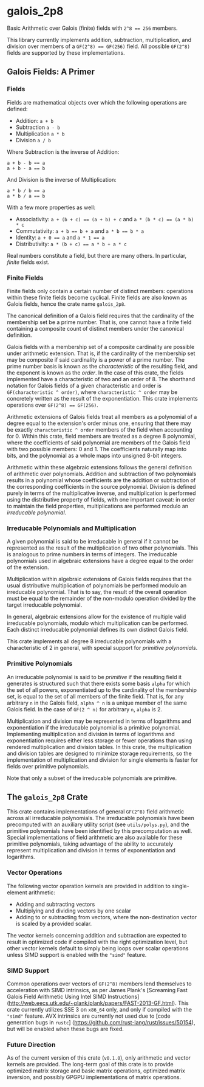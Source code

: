 # galois_2p8
Basic Arithmetic over Galois (finite) fields with `2^8 == 256` members.

This library currently implements addition, subtraction, multiplication, and
division over members of a `GF(2^8) == GF(256)` field. All possible `GF(2^8)`
fields are supported by these implementations.

## Galois Fields: A Primer

### Fields
Fields are mathematical objects over which the following operations are defined:

- Addition: `a + b`
- Subtraction `a - b`
- Multiplication `a * b`
- Division `a / b`

Where Subtraction is the inverse of Addition:

    a + b - b == a
    a + b - a == b
    
And Division is the inverse of Multiplication:

    a * b / b == a
    a * b / a == b
    
With a few more properties as well:

- Associativity: `a + (b + c) == (a + b) + c` and `a * (b * c) == (a * b) * c`
- Commutativity: `a + b == b + a` and `a * b == b * a`
- Identity: `a + 0 == a` and `a * 1 == a`
- Distributivity: `a * (b + c) == a * b + a * c`

Real numbers constitute a field, but there are many others. In particular,
_finite_ fields exist.

### Finite Fields
Finite fields only contain a certain number of distinct members: operations
within these finite fields become cyclical. Finite fields are also known as
Galois fields, hence the crate name `galois_2p8`.

The canonical definition of a Galois field requires that the cardinality of the
membership set be a prime number. That is, one cannot have a finite field
containing a composite count of distinct members under the canonical definition.

Galois fields with a membership set of a composite cardinality are possible
under arithmetic extension. That is, if the cardinality of the membership set
may be composite if said cardinality is a power of a prime number. The prime
number basis is known as the _characteristic_ of the resulting field, and
the exponent is known as the _order_. In the case of this crate, the fields
implemented have a characteristic of two and an order of 8. The shorthand
notation for Galois fields of a given characteristic and order is
`GF(characteristic ^ order)`, where `characteristic ^ order` may be concretely
written as the result of the exponentiation. This crate implements operations
over `GF(2^8) == GF(256)`.

Arithmetic extensions of Galois fields treat all members as a polynomial of a
degree equal to the extension's order minus one, ensuring that there may be
exactly `characteristic ^ order` members of the field when accounting for 0.
Within this crate, field members are treated as a degree 8 polynomial, where
the coefficients of said polynomial are members of the Galois field with two
possible members: 0 and 1. The coefficients naturally map into bits, and the
polynomial as a whole maps into unsigned 8-bit integers.

Arithmetic within these algebraic extensions follows the general definition of
arithmetic over polynomials. Addition and subtraction of two polynomials results
in a polynomial whose coefficients are the addition or subtraction of the
corresponding coefficients in the source polynomial. Division is defined purely
in terms of the multiplicative inverse, and multiplication is performed using
the distributive property of fields, with one important caveat: in order to
maintain the field properties, multiplications are performed modulo an
_irreducable polynomial_.

### Irreducable Polynomials and Multiplication
A given polynomial is said to be irreducable in general if it cannot be
represented as the result of the multiplication of two other polynomials.
This is analogous to prime numbers in terms of integers. The irreducable
polynomials used in algebraic extensions have a degree equal to the order
of the extension.

Multiplication within algebraic extensions of Galois fields requires that the
usual distributive multiplication of polynomials be performed modulo an
irreducable polynomial. That is to say, the result of the overall operation
must be equal to the remainder of the non-modulo operation divided by the
target irreducable polynomial.

In general, algebraic extensions allow for the existence of multiple valid
irreducable polynomials, modulo which multiplication can be performed. Each
distinct irreducable polynomial defines its own distinct Galois field.

This crate implements all degree 8 irreducable polynomials with a characteristic
of 2 in general, with special support for _primitive polynomials_.

### Primitive Polynomials
An irreducable polynomial is said to be _primitive_ if the resulting field it
generates is structured such that there exists some basis `alpha` for which the
set of all powers, exponentiated up to the cardinality of the membership set, is
equal to the set of all members of the finite field. That is, for any arbitrary
`n` in the Galois field, `alpha ^ n` is a unique member of the same Galois field.
In the case of `GF(2 ^ n)` for arbitrary `n`, `alpha` is 2.

Multiplication and division may be represented in terms of logarithms and
exponentiation if the irreducable polynomial is a primitive polynomial.
Implementing multiplication and division in terms of logarithms and
exponentiation requires either less storage or fewer operations than using
rendered multiplication and division tables. In this crate, the multiplication
and division tables are designed to minimize storage requirements, so the
implementation of multiplication and division for single elements is faster for
fields over primitive polynomials.

Note that only a subset of the irreducable polynomials are primitive.

## The `galois_2p8` Crate
This crate contains implementations of general `GF(2^8)` field arithmetic across
all irreducable polynomials. The irreducable polynomials have been precomputed
with an auxiliary utility script (see `utils/polys.py`), and the primitive
polynomials have been identified by this precomputation as well. Special
implementations of field arithmetic are also available for these primitive
polynomials, taking advantage of the ability to accurately represent
multiplication and division in terms of exponentiation and logarithms.

### Vector Operations
The following vector operation kernels are provided in addition to
single-element arithmetic:

- Adding and subtracting vectors
- Multiplying and dividing vectors by one scalar
- Adding to or subtracting from vectors, where the non-destination vector
  is scaled by a provided scalar.

The vector kernels concerning addition and subtraction are expected to result
in optimized code if compiled with the right optimization level, but other
vector kernels default to simply being loops over scalar operations unless
SIMD support is enabled with the `"simd"` feature.

### SIMD Support
Common operations over vectors of `GF(2^8)` members lend themselves to
acceleration with SIMD intrinsics, as per James Plank's [Screaming Fast Galois
Field Arithmetic Using Intel SIMD Instructions]
(http://web.eecs.utk.edu/~plank/plank/papers/FAST-2013-GF.html). This crate
currently utilizes SSE 3 on `x86_64` only, and only if compiled with the
`"simd"` feature. AVX intrinsics are currently not used due to
[code generation bugs in `rustc`]
(https://github.com/rust-lang/rust/issues/50154),
but will be enabled when these bugs are fixed.

### Future Direction
As of the current version of this crate (`v0.1.0`), only arithmetic and vector
kernels are provided. The long-term goal of this crate is to provide optimized
matrix storage and basic matrix operations, optimized matrix inversion, and
possibly GPGPU implementations of matrix operations.